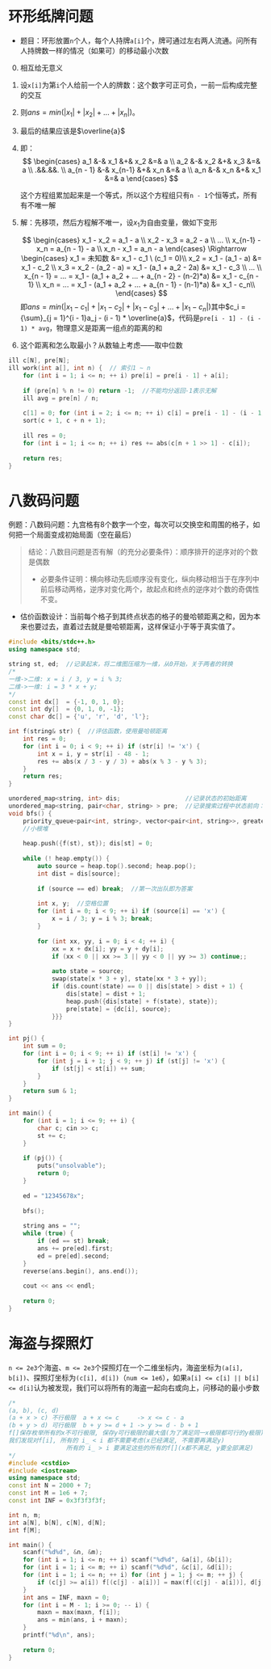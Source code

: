 # 环形纸牌问题

+ 题目：环形放置`n`个人，每个人持牌`a[i]`个，牌可通过左右两人流通。问所有人持牌数一样的情况（如果可）的移动最小次数

0. 相互给无意义
1. 设`x[i]`为第`i`个人给前一个人的牌数：这个数字可正可负，一前一后构成完整的交互
2. 则$ans = min( |x_1| + |x_2| + ... + |x_n|)$。
3. 最后的结果应该是$\overline{a}$
4. 即：
   $$
   \begin{cases}
   a_1 &-& x_1 &+& x_2 &=& a \\
   a_2 &-& x_2 &+& x_3 &=& a \\
   .&&.&&. \\
   a_{n - 1} &-& x_{n-1} &+& x_n &=& a \\
   a_n &-& x_n &+& x_1 &=& a
   \end{cases}
   $$
   
   这个方程组累加起来是一个等式，所以这个方程组只有`n - 1`个恒等式，所有有不唯一解
   
5. 解：先移项，然后方程解不唯一，设$x_1$为自由变量，做如下变形

   $$
   \begin{cases}
   x_1 - x_2 = a_1 - a \\
   x_2 - x_3 = a_2 - a \\
   ... \\
   x_{n-1} - x_n = a_{n - 1} - a \\
   x_n - x_1 = a_n - a
   \end{cases} 
   \Rightarrow
   \begin{cases}
   x_1 = 未知数 &= x_1 - c_1 \ (c_1 = 0)\\
   x_2 = x_1 - (a_1 - a) &= x_1 - c_2 \\
   x_3 = x_2 - (a_2 - a) = x_1 - (a_1 + a_2 - 2a) &= x_1 - c_3 \\
   ... \\
   x_{n - 1} = ... = x_1 - (a_1 + a_2 + ... + a_{n - 2} - (n-2)*a) &= x_1 - c_{n - 1} \\
   x_n = ... = x_1 - (a_1 + a_2 + ... + a_{n - 1} - (n-1)*a) &= x_1 - c_n\\
   \end{cases}
   $$
   即$ans = min(|x_1 - c_1| + |x_1 - c_2| + |x_1 - c_3| + ... + |x_1 - c_n|)$其中$c_i = {\sum}_{j = 1}^{i - 1}a_j - (i - 1) * \overline{a}$，代码是`pre[i - 1] - (i - 1) * avg`，物理意义是距离一组点的距离的和
   
6. 这个距离和怎么取最小？从数轴上考虑——取中位数

```c++
ill c[N], pre[N];
ill work(int a[], int n) {  // 索引1 ~ n
    for (int i = 1; i <= n; ++ i) pre[i] = pre[i - 1] + a[i];
   	
    if (pre[n] % n != 0) return -1;  //不能均分返回-1表示无解
    ill avg = pre[n] / n;
    
    c[1] = 0; for (int i = 2; i <= n; ++ i) c[i] = pre[i - 1] - (i - 1) * avg;
    sort(c + 1, c + n + 1);
    
    ill res = 0;
    for (int i = 1; i <= n; ++ i) res += abs(c[n + 1 >> 1] - c[i]);
    
    return res;
}
```

# 八数码问题

例题：八数码问题：九宫格有8个数字一个空，每次可以交换空和周围的格子，如何把一个局面变成初始局面（空在最后）

> 结论：八数目问题是否有解（的充分必要条件）：顺序排开的逆序对的个数是偶数
> + 必要条件证明：横向移动先后顺序没有变化，纵向移动相当于在序列中前后移动两格，逆序对变化两个，故起点和终点的逆序对个数的奇偶性不变。

+ 估价函数设计：当前每个格子到其终点状态的格子的曼哈顿距离之和，因为本来也要过去，直着过去就是曼哈顿距离，这样保证小于等于真实值了。

```c++
#include <bits/stdc++.h>
using namespace std;

string st, ed;  //记录起末，将二维图压缩为一维，从0开始，关于两者的转换
/*
一维->二维: x = i / 3, y = i % 3;
二维->一维: i = 3 * x + y;
*/
const int dx[]  = {-1, 0, 1, 0};
const int dy[]  = {0, 1, 0, -1};
const char dc[] = {'u', 'r', 'd', 'l'};

int f(string& str) {  //评估函数，使用曼哈顿距离
    int res = 0;
    for (int i = 0; i < 9; ++ i) if (str[i] != 'x') {
        int x = i, y = str[i] - 48 - 1;
        res += abs(x / 3 - y / 3) + abs(x % 3 - y % 3);
    }
    return res;
}

unordered_map<string, int> dis;                  //记录状态的初始距离
unordered_map<string, pair<char, string> > pre;  //记录搜索过程中状态前向：方式和状态
void bfs() {
    priority_queue<pair<int, string>, vector<pair<int, string>>, greater<pair<int, string>>> heap;
    //小根堆
    
    heap.push({f(st), st}); dis[st] = 0;
    
    while (! heap.empty()) {
        auto source = heap.top().second; heap.pop();
        int dist = dis[source];
        
        if (source == ed) break;  //第一次出队即为答案
        
        int x, y;  //空格位置
        for (int i = 0; i < 9; ++ i) if (source[i] == 'x') {
            x = i / 3; y = i % 3; break;
        }
       	
        for (int xx, yy, i = 0; i < 4; ++ i) {
            xx = x + dx[i]; yy = y + dy[i];
            if (xx < 0 || xx >= 3 || yy < 0 || yy >= 3) continue;;
            
            auto state = source;
            swap(state[x * 3 + y], state[xx * 3 + yy]);
            if (dis.count(state) == 0 || dis[state] > dist + 1) {
                dis[state] = dist + 1;
                heap.push({dis[state] + f(state), state});
                pre[state] = {dc[i], source};
            }}}
}

int pj() {    
    int sum = 0;
    for (int i = 0; i < 9; ++ i) if (st[i] != 'x') {
        for (int j = i + 1; j < 9; ++ j) if (st[j] != 'x') {
            if (st[j] < st[i]) ++ sum;
        }
    }
    return sum & 1;
}

int main() {   
    for (int i = 1; i <= 9; ++ i) {
        char c; cin >> c;
        st += c;
    }
    
    if (pj()) {
        puts("unsolvable");
        return 0;
    }
    
    ed = "12345678x";
    
    bfs();
    
    string ans = "";
    while (true) {
        if (ed == st) break;
        ans += pre[ed].first;
        ed = pre[ed].second;
    }
   	reverse(ans.begin(), ans.end());
    
    cout << ans << endl;
    
    return 0;
}
```

# 海盗与探照灯

`n <= 2e3`个海盗、`m <= 2e3`个探照灯在一个二维坐标内，海盗坐标为`(a[i], b[i])`、探照灯坐标为`(c[i], d[i])`（`num <= 1e6`），如果`a[i] <= c[i] || b[i] <= d[i]`认为被发现，我们可以将所有的海盗一起向右或向上，问移动的最小步数

```c++
/*
(a, b), (c, d)
(a + x > c) 不行极限  a + x <= c     -> x <= c - a
(b + y > d) 可行极限  b + y >= d + 1 -> y >= d - b + 1
f[]保存枚举所有的x不可行极限, 保存y可行极限的最大值(为了满足同一x极限都可行的y极限)
我们发现对f[i], 所有的 i_ < i 都不需要考虑(x已经满足, 不需要再满足y)
				所有的 i_ > i 要满足这些的所有的f[](x都不满足, y要全部满足) 
*/
#include <cstdio>
#include <iostream>
using namespace std;
const int N = 2000 + 7;
const int M = 1e6 + 7;
const int INF = 0x3f3f3f3f;

int n, m;
int a[N], b[N], c[N], d[N];
int f[M];

int main() {
	scanf("%d%d", &n, &m);
	for (int i = 1; i <= n; ++ i) scanf("%d%d", &a[i], &b[i]);
	for (int i = 1; i <= m; ++ i) scanf("%d%d", &c[i], &d[i]);
	for (int i = 1; i <= n; ++ i) for (int j = 1; j <= m; ++ j) {
		if (c[j] >= a[i]) f[(c[j] - a[i])] = max(f[(c[j] - a[i])], d[j] - b[i] + 1);
	}
	int ans = INF, maxn = 0;
	for (int i = M - 1; i >= 0; -- i) {
		maxn = max(maxn, f[i]);
		ans = min(ans, i + maxn);
	}
	printf("%d\n", ans);
	
	return 0;
}
```
